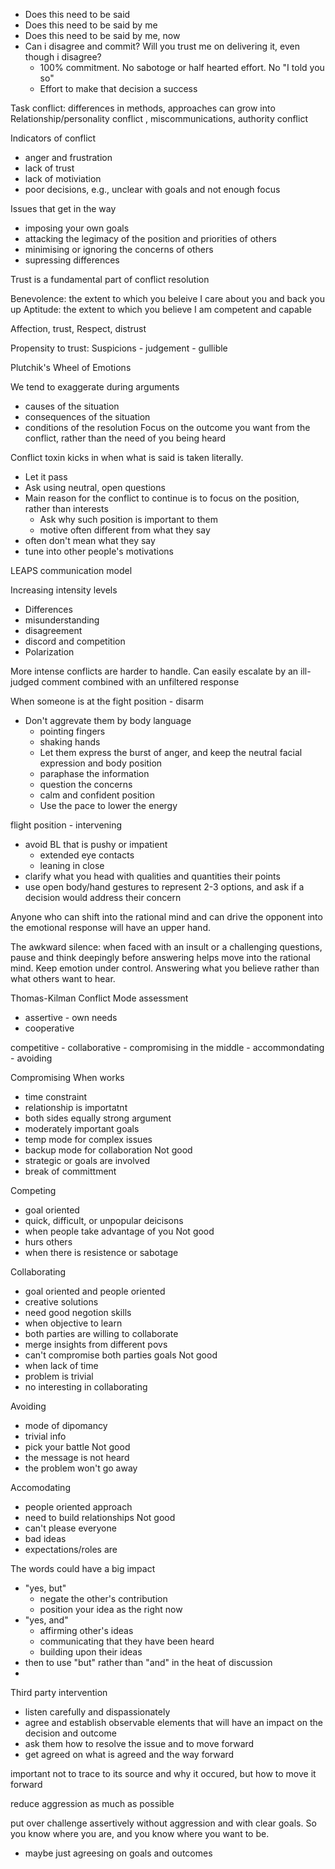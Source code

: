 * Does this need to be said
* Does this need to be said by me
* Does this need to be said by me, now
* Can i disagree and commit? Will you trust me on delivering it, even though i disagree?
  * 100% commitment. No sabotoge or half hearted effort. No "I told you so" 
  * Effort to make that decision a success 

Task conflict: differences in methods, approaches
can grow into
Relationship/personality conflict , miscommunications, authority conflict 

Indicators of conflict
* anger and frustration
* lack of trust
* lack of motiviation
* poor decisions, e.g., unclear with goals and not enough focus

Issues that get in the way
* imposing your own goals
* attacking the legimacy of the position and priorities of others
* minimising or ignoring the concerns of others
* supressing differences

Trust is a fundamental part of conflict resolution

Benevolence: the extent to which you beleive I care about you and back you up
Aptitude: the extent to which you believe I am competent and capable

Affection, trust, Respect, distrust

Propensity to trust: Suspicions - judgement - gullible

Plutchik's Wheel of Emotions

We tend to exaggerate during arguments
* causes of the situation
* consequences of the situation
* conditions of the resolution
Focus on the outcome you want from the conflict, rather than the need of you being heard

Conflict toxin kicks in when what is said is taken literally.
* Let it pass
* Ask using neutral, open questions
* Main reason for the conflict to continue is to focus on the position, rather than interests
  * Ask why such position is important to them
  * motive often different from what they say
* often don't mean what they say
* tune into other people's motivations

LEAPS communication model

Increasing intensity levels
* Differences
* misunderstanding
* disagreement
* discord and competition
* Polarization

More intense conflicts are harder to handle. 
Can easily escalate by an ill-judged comment combined with an unfiltered response

When someone is at the fight position - disarm
* Don't aggrevate them by body language
  * pointing fingers
  * shaking hands
  * Let them express the burst of anger, and keep the neutral facial expression and body position
  * paraphase the information
  * question the concerns
  * calm and confident position
  * Use the pace to lower the energy 

flight position - intervening
* avoid BL that is pushy or impatient
  * extended eye contacts
  * leaning in close
* clarify what you head with qualities and quantities their points
* use open body/hand gestures to represent 2-3 options, and ask if a decision would address their concern

Anyone who can shift into the rational mind and can drive the opponent into the emotional response will have an upper hand.

The awkward silence: when faced with an insult or a challenging questions, pause and think deepingly before answering
helps move into the rational mind. Keep emotion under control. Answering what you believe rather than what others want to hear.

Thomas-Kilman Conflict Mode assessment
* assertive - own needs
* cooperative

competitive - collaborative - compromising in the middle -  accommondating - avoiding 

Compromising
When works
 * time constraint
 * relationship is importatnt
 * both sides equally strong argument
 * moderately important goals
 * temp mode for complex issues
 * backup mode for collaboration
Not good
 * strategic or goals are involved
 * break of committment

Competing
 * goal oriented
 * quick, difficult, or unpopular deicisons
 * when people take advantage of you
Not good
 * hurs others
 * when there is resistence or sabotage

Collaborating
 * goal oriented and people oriented
 * creative solutions
 * need good negotion skills
 * when objective to learn
 * both parties are willing to collaborate
 * merge insights from different povs
 * can't compromise both parties goals
Not good
 * when lack of time
 * problem is trivial
 * no interesting in collaborating

Avoiding
  * mode of dipomancy
  * trivial info
  * pick your battle
Not good
  * the message is not heard
  * the problem won't go away

Accomodating
 * people oriented approach
 * need to build relationships
Not good
 * can't please everyone 
 * bad ideas
 * expectations/roles are 


The words could have a big impact
* "yes, but" 
  * negate the other's contribution
  * position your idea as the right now
* "yes, and"
  * affirming other's ideas
  * communicating that they have been heard
  * building upon their ideas
* then to use "but" rather than "and" in the heat of discussion
* 
Third party intervention
* listen carefully and dispassionately
* agree and establish observable elements that will have an impact on the decision and outcome
* ask them how to resolve the issue and to move forward
* get agreed on what is agreed and the way forward

important not to trace to its source and why it occured, but how to move it forward

reduce aggression as much as possible

put over challenge assertively without aggression and with clear goals. So you know where you are, and you know where you want to be. 
* maybe just agreesing on goals and outcomes












